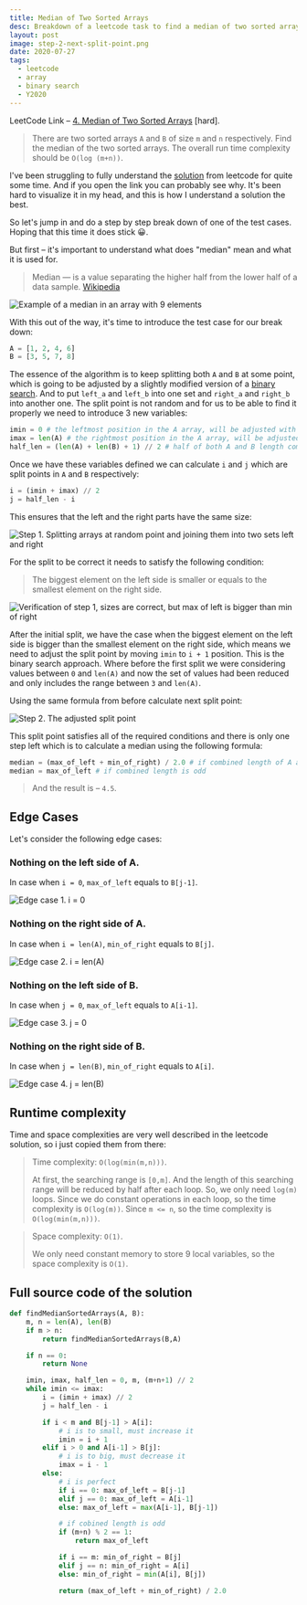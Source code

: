 ```yaml
---
title: Median of Two Sorted Arrays
desc: Breakdown of a leetcode task to find a median of two sorted arrays
layout: post
image: step-2-next-split-point.png
date: 2020-07-27
tags:
  - leetcode
  - array
  - binary search
  - Y2020
---
```


LeetCode Link – [4. Median of Two Sorted Arrays](https://leetcode.com/problems/median-of-two-sorted-arrays/) [hard].

> There are two sorted arrays `A` and `B` of size `m` and `n` respectively.
> Find the median of the two sorted arrays. The overall run time complexity should be `O(log (m+n))`.

I've been struggling to fully understand the [solution](https://leetcode.com/problems/median-of-two-sorted-arrays/solution/) from leetcode for quite some time. And if you open the link you can probably see why. It's been hard to visualize it in my head, and this is how I understand a solution the best.

So let's jump in and do a step by step break down of one of the test cases. Hoping that this time it does stick 😀.

But first – it's important to understand what does "median" mean and what it is used for.

> Median — is a value separating the higher half from the lower half of a data sample. [Wikipedia](https://en.wikipedia.org/wiki/Median)

![Example of a median in an array with 9 elements](./median-example.png)

With this out of the way, it's time to introduce the test case for our break down:

```python
A = [1, 2, 4, 6]
B = [3, 5, 7, 8]
```

The essence of the algorithm is to keep splitting both `A` and `B` at some point, which is going to be adjusted by a slightly modified version of a [binary search](https://en.wikipedia.org/wiki/Binary_search_algorithm). And to put `left_a` and `left_b` into one set and `right_a` and `right_b` into another one. The split point is not random and for us to be able to find it properly we need to introduce 3 new variables:

```python
imin = 0 # the leftmost position in the A array, will be adjusted with binary search.
imax = len(A) # the rightmost position in the A array, will be adjusted with binary search.
half_len = (len(A) + len(B) + 1) // 2 # half of both A and B length combined.
```

Once we have these variables defined we can calculate `i` and `j` which are split points in `A` and `B` respectively:

```python
i = (imin + imax) // 2
j = half_len - i
```

This ensures that the left and the right parts have the same size:

![Step 1. Splitting arrays at random point and joining them into two sets left and right](./step-1.png)

For the split to be correct it needs to satisfy the following condition:

> The biggest element on the left side is smaller or equals to the smallest element on the right side.

![Verification of step 1, sizes are correct, but max of left is bigger than min of right](./step-1-verification.png)

After the initial split, we have the case when the biggest element on the left side is bigger than the smallest element on the right side, which means we need to adjust the split point by moving `imin` to `i + 1` position. This is the binary search approach. Where before the first split we were considering values between `0` and `len(A)` and now the set of values had been reduced and only includes the range between `3` and `len(A)`.

Using the same formula from before calculate next split point:

![Step 2. The adjusted split point](./step-2-next-split-point.png)

This split point satisfies all of the required conditions and there is only one step left which is to calculate a median using the following formula:

```python
median = (max_of_left + min_of_right) / 2.0 # if combined length of A and B is even
median = max_of_left # if combined length is odd
```

> And the result is – `4.5`.

## Edge Cases

Let's consider the following edge cases:

### Nothing on the left side of A.

In case when `i = 0`, `max_of_left` equals to `B[j-1]`.

![Edge case 1. i = 0](./i-0-edge-case.png)

### Nothing on the right side of A.

In case when `i = len(A)`, `min_of_right` equals to `B[j]`.

![Edge case 2. i = len(A)](./i-len-a-edge-case.png)

### Nothing on the left side of B.

In case when `j = 0`, `max_of_left` equals to `A[i-1]`.

![Edge case 3. j = 0](./j-0-edge-case.png)

### Nothing on the right side of B.

In case when `j = len(B)`, `min_of_right` equals to `A[i]`.

![Edge case 4. j = len(B)](./j-len-b-edge-case.png)

## Runtime complexity

Time and space complexities are very well described in the leetcode solution, so i just copied them from there:

> Time complexity: `O(log(min(m,n)))`.
>
> At first, the searching range is `[0,m]`. And the length of this searching range will be reduced by half after each loop. So, we only need `log(m)` loops. Since we do constant operations in each loop, so the time complexity is `O(log(m))`. Since `m <= n`, so the time complexity is `O(log(min(m,n)))`.

> Space complexity: `O(1)`.
>
> We only need constant memory to store 9 local variables, so the space complexity is `O(1)`.

## Full source code of the solution

```python
def findMedianSortedArrays(A, B):
    m, n = len(A), len(B)
    if m > n:
        return findMedianSortedArrays(B,A)

    if n == 0:
        return None

    imin, imax, half_len = 0, m, (m+n+1) // 2
    while imin <= imax:
        i = (imin + imax) // 2
        j = half_len - i

        if i < m and B[j-1] > A[i]:
            # i is to small, must increase it
            imin = i + 1
        elif i > 0 and A[i-1] > B[j]:
            # i is to big, must decrease it
            imax = i - 1
        else:
            # i is perfect
            if i == 0: max_of_left = B[j-1]
            elif j == 0: max_of_left = A[i-1]
            else: max_of_left = max(A[i-1], B[j-1])

            # if cobined length is odd
            if (m+n) % 2 == 1:
                return max_of_left

            if i == m: min_of_right = B[j]
            elif j == n: min_of_right = A[i]
            else: min_of_right = min(A[i], B[j])

            return (max_of_left + min_of_right) / 2.0
```
